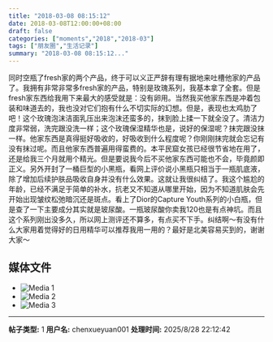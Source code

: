 ```yaml
---
title: "2018-03-08 08:15:12"
date: 2018-03-08T12:00:00+08:00
draft: false
categories: ["moments","2018","2018-03"]
tags: ["朋友圈","生活记录"]
summary: "2018-03-08 08:15:12..."
---
```


同时空瓶了fresh家的两个产品，终于可以义正严辞有理有据地来吐槽他家的产品了。我拥有非常非常多fresh家的产品，特别是玫瑰系列，我基本拿了全套。但是fresh家东西给我用下来最大的感受就是：没有卵用。当然我买他家东西是冲着包装和味道去的，我也没对它们抱有什么不切实际的幻想。但是，表现也太鸡肋了吧！这个玫瑰泡沫洁面乳压出来泡沫还蛮多的，抹到脸上揉一下就全没了。清洁力度非常弱，洗完跟没洗一样；这个玫瑰保湿精华也是，说好的保湿呢？抹完跟没抹一样。他家东西是真得挺好吸收的，好吸收到什么程度呢？你刚刚抹完就会忘记有没有抹过呢。而且他家东西普遍用得蛮费的。本平民窟女孩已经很节省地在用了，还是给我三个月就用个精光。但是要说我今后不买他家东西可能也不会，毕竟颜即正义。另外开封了一桶巨型的小黑瓶，看网上评价说小黑瓶只相当于一瓶肌底液，除了增加后续护肤品吸收自身并没有什么效果。这就让我很纠结了。我这个尴尬的年龄，已经不满足于简单的补水，抗老又不知道从哪里开始，因为不知道肌肤会先开始出现皱纹松弛暗沉还是斑点。看上了Dior的Capture Youth系列的小白瓶，但是查了一下主要成分其实就是玻尿酸。一瓶玻尿酸你卖我120也是有点神坑。而且这个系列刚出没多久，所以网上测评还不算多，有点买不下手。纠结啊～有没有什么大家用着觉得好的日用精华可以推荐我用一用的？最好是北美容易买到的，谢谢大家～

## 媒体文件

- ![Media 1](/Moments/photos/2018-03-08/201803080815120.jpg)
- ![Media 2](/Moments/photos/2018-03-08/201803080815121.jpg)
- ![Media 3](/Moments/photos/2018-03-08/201803080815122.jpg)

---

**帖子类型:** 1
**用户名:** chenxueyuan001
**处理时间:** 2025/8/28 22:12:42